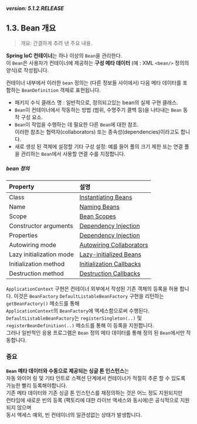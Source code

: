 ##### version: 5.1.2.RELEASE

## 1.3. Bean 개요
> 개요: 간결하게 추려 낸 주요 내용.

**Spring IoC 컨테이너**는 하나 이상의 `Bean`을 관리한다.  
이 `Bean`은 사용자가 컨테이너에 제공하는 **구성 메타 데이터** (예 : XML `<bean/>` 정의의 양식)로 작성됩니다.  


컨테이너 내부에서 이러한 `bean` 정의는 (다른 정보들 사이에서) 다음 메타 데이터를 포함하는 `BeanDefinition` 객체로 표현됩니다.  
- 패키지 수식 클래스 명 : 일반적으로, 정의되고있는 bean의 실제 구현 클래스.  
- `Bean`이 컨테이너에서 작동하는 방법 (범위, 수명주기 콜백 등)을 나타내는 `Bean` 동작 구성 요소.  
- `Bean`이 작업을 수행하는 데 필요한 다른 `Bean`에 대한 참조.  
이러한 참조는 협력자(collaborators) 또는 종속성(dependencies)이라고도 합니다.  
- 새로 생성 된 객체에 설정할 기타 구성 설정: 예를 들어 풀의 크기 제한 또는 연결 풀을 관리하는 `Bean`에서 사용할 연결 수를 지정합니다.  

##### bean 정의
|Property|설명|
|:--------|:--------|
|Class|[Instantiating Beans](https://docs.spring.io/spring/docs/5.1.2.RELEASE/spring-framework-reference/core.html#beans-factory-class)|
|Name|[Naming Beans](https://docs.spring.io/spring/docs/5.1.2.RELEASE/spring-framework-reference/core.html#beans-beanname)|
|Scope|[Bean Scopes](https://docs.spring.io/spring/docs/5.1.2.RELEASE/spring-framework-reference/core.html#beans-factory-scopes)|
|Constructor arguments|[Dependency Injection](https://docs.spring.io/spring/docs/5.1.2.RELEASE/spring-framework-reference/core.html#beans-factory-collaborators)|
|Properties|[Dependency Injection](https://docs.spring.io/spring/docs/5.1.2.RELEASE/spring-framework-reference/core.html#beans-factory-collaborators)|
|Autowiring mode|[Autowiring Collaborators](https://docs.spring.io/spring/docs/5.1.2.RELEASE/spring-framework-reference/core.html#beans-factory-autowire)|
|Lazy initialization mode|[Lazy-initialized Beans](https://docs.spring.io/spring/docs/5.1.2.RELEASE/spring-framework-reference/core.html#beans-factory-lazy-init)|
|Initialization method|[Initialization Callbacks](https://docs.spring.io/spring/docs/5.1.2.RELEASE/spring-framework-reference/core.html#beans-factory-lifecycle-initializingbean)|
|Destruction method|[Destruction Callbacks](https://docs.spring.io/spring/docs/5.1.2.RELEASE/spring-framework-reference/core.html#beans-factory-lifecycle-disposablebean)|


`ApplicationContext` 구현은 컨테이너 외부에서 작성된 기존 객체의 등록을 허용 합니다.
이것은 `BeanFactory` `DefaultListableBeanFactory` 구현을 리턴하는 `getBeanFactory()` 메소드를 통해  
`ApplicationContext`의 `BeanFactory`에 액세스함으로써 수행된다.  
`DefaultListableBeanFactory`는 `registerSingleton(..)` 및 `registerBeanDefinition(..)` 메소드를 통해 이 등록을 지원합니다.  
그러나 일반적인 응용 프로그램은 `Bean` 정의 메타 데이터를 통해 정의 된 `Bean`에서만 작동합니다.  


### 중요
**`Bean` 메타 데이터와 수동으로 제공되는 싱글 톤 인스턴스**는  
자동 와이어 링 및 기타 인트로 스펙션 단계에서 컨테이너가 적절히 추론 할 수 있도록 가능한 빨리 등록해야합니다.  
기존 메타 데이터와 기존 싱글 톤 인스턴스를 재정의하는 것은 어느 정도 지원되지만  
런타임에 새로운 빈의 등록 (팩토리에 대한 라이브 액세스와 동시에)은 공식적으로 지원되지 않으며  
동시 액세스 예외, 빈 컨테이너의 일관성없는 상태가 발생합니다.  




